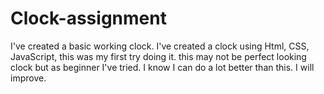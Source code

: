 # Clock-assignment
I've created a basic working clock.
I've created a clock using Html, CSS, JavaScript, this was my first try doing it. this may not be  perfect looking clock but as beginner I've tried. I know I can do a lot better than this. I will improve.
